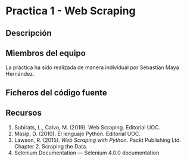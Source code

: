 # Practica 1 - Web Scraping

## Descripción

## Miembros del equipo
La práctica ha sido realizada de manera individual por Sebastian Maya Hernández.

## Ficheros del código fuente

## Recursos
1. Subirats, L., Calvo, M. (2019). Web Scraping. Editorial UOC.
2. Masip, D. (2010). El lenguaje Python. Editorial UOC.
3. Lawson, R. (2015). _Web Scraping with Python_. Packt Publishing Ltd. Chapter 2. Scraping the Data.
4. Selenium Documentation — Selenium 4.0.0 documentation
